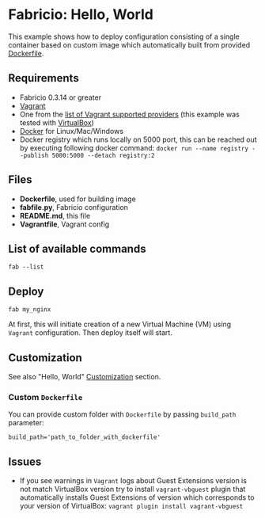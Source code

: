 # Fabricio: Hello, World

This example shows how to deploy configuration consisting of a single container based on custom image which automatically built from provided [Dockerfile](Dockerfile).

## Requirements
* Fabricio 0.3.14 or greater
* [Vagrant](https://www.vagrantup.com)
* One from the [list of Vagrant supported providers](https://www.vagrantup.com/docs/providers/) (this example was tested with [VirtualBox](https://www.virtualbox.org/))
* [Docker](https://www.docker.com/products/overview) for Linux/Mac/Windows
* Docker registry which runs locally on 5000 port, this can be reached out by executing following docker command: `docker run --name registry --publish 5000:5000 --detach registry:2`

## Files
* __Dockerfile__, used for building image
* __fabfile.py__, Fabricio configuration
* __README.md__, this file
* __Vagrantfile__, Vagrant config

## List of available commands

    fab --list

## Deploy

    fab my_nginx
    
At first, this will initiate creation of a new Virtual Machine (VM) using `Vagrant` configuration. Then deploy itself will start.

## Customization

See also "Hello, World" [Customization](../hello_world/#customization) section.

### Custom `Dockerfile`

You can provide custom folder with `Dockerfile` by passing `build_path` parameter:

    build_path='path_to_folder_with_dockerfile'

## Issues

* If you see warnings in `Vagrant` logs about Guest Extensions version is not match VirtualBox version try to install `vagrant-vbguest` plugin that automatically installs Guest Extensions of version which corresponds to your version of VirtualBox: `vagrant plugin install vagrant-vbguest`
